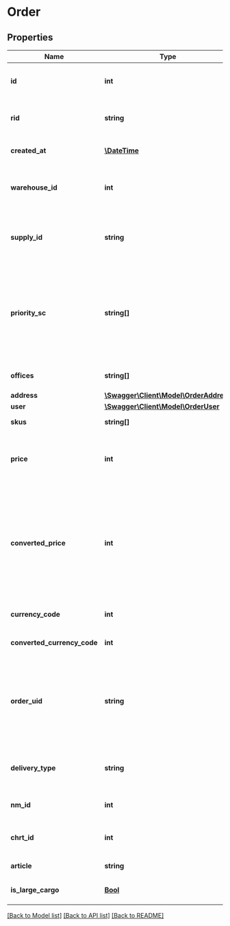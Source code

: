 # Order

## Properties
Name | Type | Description | Notes
------------ | ------------- | ------------- | -------------
**id** | **int** | Идентификатор сборочного задания в Маркетплейсе | [optional] 
**rid** | **string** | Идентификатор сборочного задания в системе Wildberries | [optional] 
**created_at** | [**\DateTime**](\DateTime.md) | Дата создания сборочного задания (RFC3339) | [optional] 
**warehouse_id** | **int** | Идентификатор склада поставщика, на который поступило сборочное задание | [optional] 
**supply_id** | **string** | Идентификатор поставки. Возвращается, если заказ закреплён за поставкой. | [optional] 
**priority_sc** | **string[]** | Массив приоритетных СЦ для доставки сборочного задания. Если поле не заполнено или массив пустой, приоритетного СЦ для данного сборочного задания нет. | [optional] 
**offices** | **string[]** | Список офисов, куда следует привезти товар. | [optional] 
**address** | [**\Swagger\Client\Model\OrderAddress**](OrderAddress.md) |  | [optional] 
**user** | [**\Swagger\Client\Model\OrderUser**](OrderUser.md) |  | [optional] 
**skus** | **string[]** | Массив штрихкодов товара | [optional] 
**price** | **int** | Цена в валюте продажи с учетом скидок в копейках. Код валюты продажи в поле currencyCode. | [optional] 
**converted_price** | **int** | Цена продажи с учетом скидок в копейках, сконвертированная в валюту страны поставщика по курсу на момент создания сборочного задания. Предоставляется в информационных целях. | [optional] 
**currency_code** | **int** | Код валюты продажи (ISO 4217) | [optional] 
**converted_currency_code** | **int** | Код валюты страны поставщика (ISO 4217) | [optional] 
**order_uid** | **string** | Идентификатор транзакции для группировки сборочных заданий. сборочные задания в одной корзине клиента будут иметь одинаковый orderUID. | [optional] 
**delivery_type** | **string** | Тип доставки: fbs - доставка на склад Wildberries, dbs - доставка силами поставщика. | [optional] 
**nm_id** | **int** | Артикул товара в системе Wildberries | [optional] 
**chrt_id** | **int** | Идентификатор размера товара в системе Wildberries | [optional] 
**article** | **string** | Артикул поставщика | [optional] 
**is_large_cargo** | [**Bool**](Bool.md) | сКГТ-признак товара, на который был сделан заказ | [optional] 

[[Back to Model list]](../../README.md#documentation-for-models) [[Back to API list]](../../README.md#documentation-for-api-endpoints) [[Back to README]](../../README.md)

